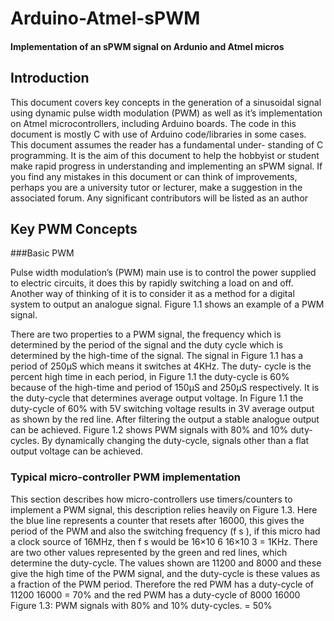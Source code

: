 # Arduino-Atmel-sPWM

#### Implementation of an sPWM signal on Ardunio and Atmel micros

## Introduction

This document covers key concepts in the generation of a sinusoidal signal using dynamic
pulse width modulation (PWM) as well as it’s implementation on Atmel microcontrollers,
including Arduino boards. The code in this document is mostly C with use of Arduino
code/libraries in some cases. This document assumes the reader has a fundamental under-
standing of C programming.
It is the aim of this document to help the hobbyist or student make rapid progress
in understanding and implementing an sPWM signal. If you find any mistakes in this
document or can think of improvements, perhaps you are a university tutor or lecturer,
make a suggestion in the associated forum. Any significant contributors will be listed as an
author

## Key PWM Concepts
###Basic PWM

Pulse width modulation’s (PWM) main use is to control the power supplied to electric
circuits, it does this by rapidly switching a load on and off. Another way of thinking of it
is to consider it as a method for a digital system to output an analogue signal. Figure 1.1
shows an example of a PWM signal.

There are two properties to a PWM signal, the frequency which is determined by the
period of the signal and the duty cycle which is determined by the high-time of the signal.
The signal in Figure 1.1 has a period of 250μS which means it switches at 4KHz. The duty-
cycle is the percent high time in each period, in Figure 1.1 the duty-cycle is 60% because
of the high-time and period of 150μS and 250μS respectively. It is the duty-cycle that
determines average output voltage. In Figure 1.1 the duty-cycle of 60% with 5V switching
voltage results in 3V average output as shown by the red line. After filtering the output a
stable analogue output can be achieved. Figure 1.2 shows PWM signals with 80% and 10%
duty-cycles.
By dynamically changing the duty-cycle, signals other than a flat output voltage can
be achieved.

### Typical micro-controller PWM implementation

This section describes how micro-controllers use timers/counters to implement a PWM
signal, this description relies heavily on Figure 1.3. Here the blue line represents a counter
that resets after 16000, this gives the period of the PWM and also the switching frequency
(f s ), if this micro had a clock source of 16MHz, then f s would be
16×10 6
16×10 3
= 1KHz. There are
two other values represented by the green and red lines, which determine the duty-cycle.
The values shown are 11200 and 8000 and these give the high time of the PWM signal, and
the duty-cycle is these values as a fraction of the PWM period. Therefore the red PWM
has a duty-cycle of
11200
16000
= 70% and the red PWM has a duty-cycle of
8000
16000
Figure 1.3: PWM signals with 80% and 10% duty-cycles.
= 50%